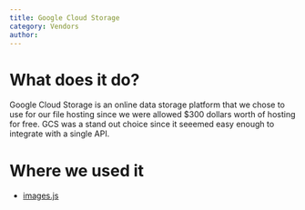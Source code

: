 ```yaml
---
title: Google Cloud Storage
category: Vendors
author:
---
```


# What does it do?
Google Cloud Storage is an online data storage platform that we chose to use for our file hosting since we were allowed $300 dollars worth of hosting for free. GCS was a stand out choice since it seeemed easy enough to integrate with a single API.

# Where we used it
* [images.js](https://kanetesta.github.io/IT-Project/content/Javascript/images.html)